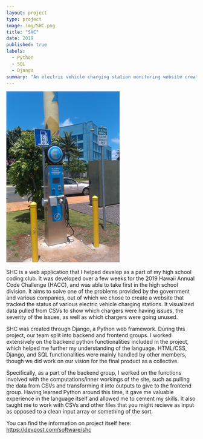 ```yaml
---
layout: project
type: project
image: img/SHC.png
title: "SHC"
date: 2019
published: true
labels:
  - Python
  - SQL
  - Django
summary: "An electric vehicle charging station monitoring website created by my team which took first in HACC 2019."
---
```


<div class="text-center p-4">
  <img width="300px" src="../img/Electric_Car_Charging_Station_Honolulu.jpg" class="img-thumbnail" >
</div>

  SHC is a web application that I helped develop as a part of my high school coding club. It was developed over a few weeks for the 2019 Hawaii Annual Code Challenge (HACC), and was able to take first in the high school division. It aims to solve one of the problems provided by the government and various companies, out of which we chose to create a website that tracked the status of various electric vehicle charging stations. It visualized data pulled from CSVs to show which chargers were having issues, the severity of the issues, as well as which chargers were going unused. 

  SHC was created through Django, a Python web framework. During this project, our team split into backend and frontend groups. I worked extensively on the backend python functionalities included in the project, which helped me further my understanding of the language. HTML/CSS, Django, and SQL functionalities were mainly handled by other members, though we did work on our vision for the final product as a collective.

  Specifically, as a part of the backend group, I worked on the functions involved with the computations/inner workings of the site, such as pulling the data from CSVs and transforming it into outputs to give to the frontend group. Having learned Python around this time, it gave me valuable experience in the language itself and allowed me to cement my skills. It also taught me to work with CSVs and other files that you might recieve as input as opposed to a clean input array or something of the sort.

You can find the information on project itself here: <a href="https://devpost.com/software/shc">https://devpost.com/software/shc</a>
